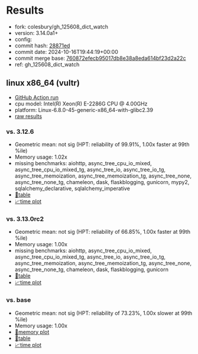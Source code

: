 # Results

- fork: colesbury/gh_125608_dict_watch
- version: 3.14.0a1+
- config: 
- commit hash: [28871ed](https://github.com/colesbury/cpython/commit/28871ed)
- commit date: 2024-10-16T19:44:19+00:00
- commit merge base: [760872efecb95017db8e38a8eda614bf23d2a22c](https://github.com/python/cpython/commit/760872efecb95017db8e38a8eda614bf23d2a22c)
- ref: gh_125608_dict_watch

## linux x86_64 (vultr)

- [GitHub Action run](https://github.com/facebookexperimental/free-threading-benchmarking/actions/runs/11386495678)
- cpu model: Intel(R) Xeon(R) E-2286G CPU @ 4.00GHz
- platform: Linux-6.8.0-45-generic-x86_64-with-glibc2.39
- [raw results](bm-20241016-vultr-x86_64-colesbury-gh_125608_dict_watch-3.14.0a1%2B-28871ed.json)

### vs. 3.12.6

- Geometric mean: not sig (HPT: reliability of 99.91%, 1.00x faster at 99th %ile)
- Memory usage: 1.02x
- missing benchmarks: aiohttp, async_tree_cpu_io_mixed, async_tree_cpu_io_mixed_tg, async_tree_io, async_tree_io_tg, async_tree_memoization, async_tree_memoization_tg, async_tree_none, async_tree_none_tg, chameleon, dask, flaskblogging, gunicorn, mypy2, sqlalchemy_declarative, sqlalchemy_imperative
- [📄table](bm-20241016-vultr-x86_64-colesbury-gh_125608_dict_watch-3.14.0a1%2B-28871ed-vs-3.12.6.md)
- [📈time plot](bm-20241016-vultr-x86_64-colesbury-gh_125608_dict_watch-3.14.0a1%2B-28871ed-vs-3.12.6.svg)

### vs. 3.13.0rc2

- Geometric mean: not sig (HPT: reliability of 66.85%, 1.00x faster at 99th %ile)
- Memory usage: 1.00x
- missing benchmarks: aiohttp, async_tree_cpu_io_mixed, async_tree_cpu_io_mixed_tg, async_tree_io, async_tree_io_tg, async_tree_memoization, async_tree_memoization_tg, async_tree_none, async_tree_none_tg, chameleon, dask, flaskblogging, gunicorn
- [📄table](bm-20241016-vultr-x86_64-colesbury-gh_125608_dict_watch-3.14.0a1%2B-28871ed-vs-3.13.0rc2.md)
- [📈time plot](bm-20241016-vultr-x86_64-colesbury-gh_125608_dict_watch-3.14.0a1%2B-28871ed-vs-3.13.0rc2.svg)

### vs. base

- Geometric mean: not sig (HPT: reliability of 73.23%, 1.00x slower at 99th %ile)
- Memory usage: 1.00x
- [🧠memory plot](bm-20241016-vultr-x86_64-colesbury-gh_125608_dict_watch-3.14.0a1%2B-28871ed-vs-base-mem.svg)
- [📄table](bm-20241016-vultr-x86_64-colesbury-gh_125608_dict_watch-3.14.0a1%2B-28871ed-vs-base.md)
- [📈time plot](bm-20241016-vultr-x86_64-colesbury-gh_125608_dict_watch-3.14.0a1%2B-28871ed-vs-base.svg)

